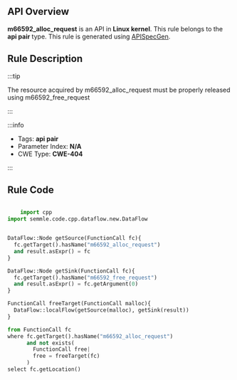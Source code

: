---
---


## API Overview
**m66592_alloc_request** is an API in **Linux kernel**. This rule belongs to the **api pair** type. This rule is generated using [APISpecGen](../../tools/APISpecGen).
## Rule Description

:::tip

The resource acquired by m66592_alloc_request must be properly released using m66592_free_request

:::

:::info

- Tags: **api pair**
- Parameter Index: **N/A**
- CWE Type: **CWE-404**

:::

## Rule Code
```python

    import cpp
import semmle.code.cpp.dataflow.new.DataFlow


DataFlow::Node getSource(FunctionCall fc){
  fc.getTarget().hasName("m66592_alloc_request")
  and result.asExpr() = fc
}

DataFlow::Node getSink(FunctionCall fc){
  fc.getTarget().hasName("m66592_free_request")
  and result.asExpr() = fc.getArgument(0)
}

FunctionCall freeTarget(FunctionCall malloc){
  DataFlow::localFlow(getSource(malloc), getSink(result))
}

from FunctionCall fc
where fc.getTarget().hasName("m66592_alloc_request")
      and not exists(
        FunctionCall free| 
        free = freeTarget(fc)
      )
select fc.getLocation()

    
```